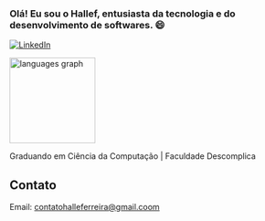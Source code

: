 ### Olá! Eu sou o Hallef, entusiasta da tecnologia e do desenvolvimento de softwares. 😄

[![LinkedIn](https://img.shields.io/badge/LinkedIn-0077B5?style=for-the-badge&logo=linkedin&logoColor=white)](https://www.linkedin.com/in/hallefferreira/)


<img src="https://github-readme-stats.vercel.app/api/top-langs?username=hallefferreira&locale=en&hide_title=false&layout=compact&card_width=320&langs_count=8&theme=dracula&hide_border=false" height="150" alt="languages graph"  />



</div> <br/>

Graduando em Ciência da Computação | Faculdade Descomplica



## Contato 
Email: contatohalleferreira@gmail.coom
